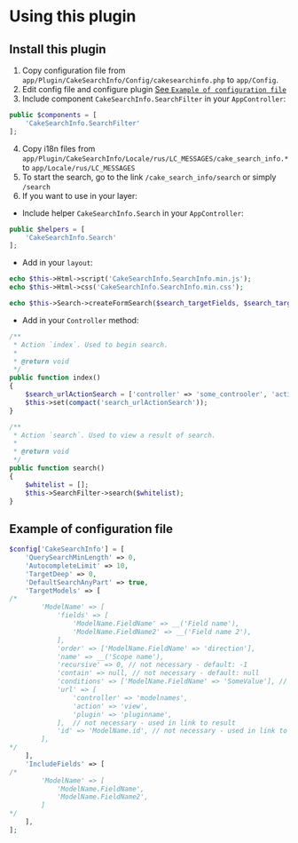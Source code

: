 # Using this plugin

## Install this plugin

1. Copy configuration file from `app/Plugin/CakeSearchInfo/Config/cakesearchinfo.php` to `app/Config`.
2. Edit config file and configure plugin [See `Example of configuration file`](#example-of-configuration-file)
3. Include component `CakeSearchInfo.SearchFilter` in your `AppController`:
```php
public $components = [
    'CakeSearchInfo.SearchFilter'
];
```
4. Copy i18n files from `app/Plugin/CakeSearchInfo/Locale/rus/LC_MESSAGES/cake_search_info.*` to
`app/Locale/rus/LC_MESSAGES`
5. To start the search, go to the link `/cake_search_info/search` or simply `/search`
6. If you want to use in your layer:
- Include helper `CakeSearchInfo.Search` in your `AppController`:
```php
public $helpers = [
    'CakeSearchInfo.Search'
];
```
- Add in your `layout`:
```php
echo $this->Html->script('CakeSearchInfo.SearchInfo.min.js');
echo $this->Html->css('CakeSearchInfo.SearchInfo.min.css');

echo $this->Search->createFormSearch($search_targetFields, $search_targetFieldsSelected, $search_urlActionSearch, $search_targetDeep, $search_querySearchMinLength);
```
- Add in your `Controller` method:
```php
/**
 * Action `index`. Used to begin search.
 *
 * @return void
 */
public function index()
{
    $search_urlActionSearch = ['controller' => 'some_controoler', 'action' => 'search'];
    $this->set(compact('search_urlActionSearch'));
}

/**
 * Action `search`. Used to view a result of search.
 *
 * @return void
 */
public function search()
{
    $whitelist = [];
    $this->SearchFilter->search($whitelist);
}
```

## Example of configuration file
```php
$config['CakeSearchInfo'] = [
    'QuerySearchMinLength' => 0,
    'AutocompleteLimit' => 10,
    'TargetDeep' => 0,
    'DefaultSearchAnyPart' => true,
    'TargetModels' => [
/*
        'ModelName' => [
            'fields' => [
                'ModelName.FieldName' => __('Field name'),
                'ModelName.FieldName2' => __('Field name 2'),
            ],
            'order' => ['ModelName.FieldName' => 'direction'],
            'name' => __('Scope name'),
            'recursive' => 0, // not necessary - default: -1
            'contain' => null, // not necessary - default: null
            'conditions' => ['ModelName.FieldName' => 'SomeValue'], // not necessary - used as global conditions
            'url' => [
                'controller' => 'modelnames',
                'action' => 'view',
                'plugin' => 'pluginname',
            ],  // not necessary - used in link to result
            'id' => 'ModelName.id', // not necessary - used in link to result
        ],
*/
    ],
    'IncludeFields' => [
/*
        'ModelName' => [
            'ModelName.FieldName',
            'ModelName.FieldName2',
        ]
*/
    ],
];
```